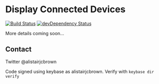 # Display Connected Devices

[![Build Status](https://travis-ci.org/alistairjcbrown/connected-devices-display.svg?branch=master)](https://travis-ci.org/alistairjcbrown/connected-devices-display)
[![devDependency Status](https://david-dm.org/alistairjcbrown/connected-devices-display/dev-status.svg?theme=shields.io)](https://david-dm.org/alistairjcbrown/connected-devices-display#info=devDependencies)


More details coming soon...


## Contact

Twitter @alistairjcbrown

Code signed using keybase as alistairjcbrown. Verify with `keybase dir verify`